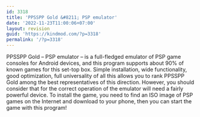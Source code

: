 ```yaml
---
id: 3318
title: 'PPSSPP Gold &#8211; PSP emulator'
date: '2022-11-23T11:00:06+07:00'
layout: revision
guid: 'https://kindmod.com/?p=3318'
permalink: '/?p=3318'
---
```


PPSSPP Gold – PSP emulator – is a full-fledged emulator of PSP game consoles for Android devices, and this program supports about 90% of known games for this set-top box. Simple installation, wide functionality, good optimization, full universality of all this allows you to rank PPSSPP Gold among the best representatives of this direction. However, you should consider that for the correct operation of the emulator will need a fairly powerful device. To install the game, you need to find an ISO image of PSP games on the Internet and download to your phone, then you can start the game with this program!